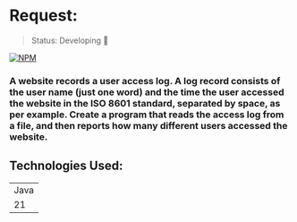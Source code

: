 # Request:

> Status: Developing 🚨

[![NPM](https://img.shields.io/badge/License-MIT-green)](https://github.com/UeritonAraujo/websiteAcess/blob/main/LICENSE)

### A website records a user access log. A log record consists of the user name (just one word) and the time the user accessed the website in the ISO 8601 standard, separated by space, as per example. Create a program that reads the access log from a file, and then reports how many different users accessed the website.

## Technologies Used:

<table>
  <tr>
    <td>
      Java
    </td>
  </tr>
  <tr>
    <td>
      21
    </td>
  </tr>
</table>

